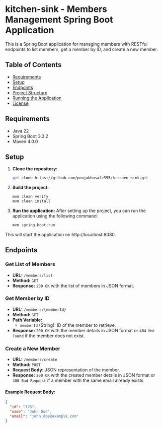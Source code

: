 # kitchen-sink - Members Management Spring Boot Application

This is a Spring Boot application for managing members with RESTful endpoints to list members, get a member by ID, and create a new member.

## Table of Contents

- [Requirements](#requirements)
- [Setup](#setup)
- [Endpoints](#endpoints)
- [Project Structure](#project-structure)
- [Running the Application](#running-the-application)
- [License](#license)

## Requirements

- Java 22
- Spring Boot 3.3.2
- Maven 4.0.0

## Setup

1. **Clone the repository:**

   ```sh
   git clone https://github.com/poojabhosale555/kitchen-sink.git

1. **Build the project:**

   ```sh
   mvn clean verify
   mvn clean install 

1. **Run the application:**
After setting up the project, you can run the application using the following command:

   ```sh
   mvn spring-boot:run

This will start the application on http://localhost:8080.

## Endpoints

### Get List of Members
- **URL:** `/members/list`
- **Method:** `GET`
- **Response:** `200 OK` with the list of members in JSON format.

### Get Member by ID
- **URL:** `/members/{memberId}`
- **Method:** `GET`
- **Path Variable:**
  - `memberId` (String): ID of the member to retrieve.
- **Response:** `200 OK` with the member details in JSON format or `404 Not Found` if the member does not exist.

### Create a New Member
- **URL:** `/members/create`
- **Method:** `POST`
- **Request Body:** JSON representation of the member.
- **Response:** `200 OK` with the created member details in JSON format or `400 Bad Request` if a member with the same email already exists.

#### Example Request Body:
```json
{
  "id": "123",
  "name": "John Doe",
  "email": "john.doe@example.com"
}

